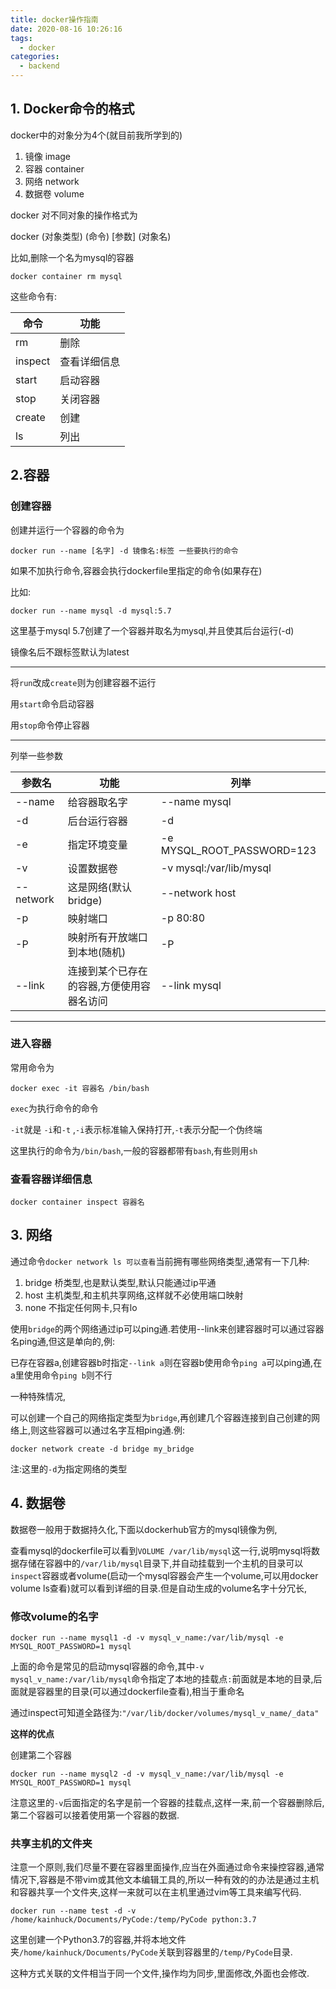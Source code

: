 ```yaml
---
title: docker操作指南
date: 2020-08-16 10:26:16
tags: 
  - docker
categories: 
  - backend
---
```


## 1. Docker命令的格式

docker中的对象分为4个(就目前我所学到的)

1. 镜像  image
2. 容器  container
3. 网络  network
4. 数据卷 volume

docker 对不同对象的操作格式为

docker (对象类型) (命令) [参数] (对象名)

比如,删除一个名为mysql的容器

`docker container rm mysql`

这些命令有:

| 命令    | 功能         |
| ------- | ------------ |
| rm      | 删除         |
| inspect | 查看详细信息 |
| start   | 启动容器     |
| stop    | 关闭容器     |
| create  | 创建         |
| ls      | 列出         |



## 2.容器

### 创建容器

创建并运行一个容器的命令为

`docker run --name [名字] -d 镜像名:标签 一些要执行的命令`

如果不加执行命令,容器会执行dockerfile里指定的命令(如果存在)

比如:

`docker run --name mysql -d mysql:5.7`

这里基于mysql 5.7创建了一个容器并取名为mysql,并且使其后台运行(-d)

镜像名后不跟标签默认为latest

--------------

将`run`改成`create`则为创建容器不运行

用`start`命令启动容器

用`stop`命令停止容器

-----

列举一些参数

| 参数名    | 功能                                      | 列举                       |
| --------- | ----------------------------------------- | -------------------------- |
| --name    | 给容器取名字                              | --name mysql               |
| -d        | 后台运行容器                              | -d                         |
| -e        | 指定环境变量                              | -e MYSQL_ROOT_PASSWORD=123 |
| -v        | 设置数据卷                                | -v mysql:/var/lib/mysql    |
| --network | 这是网络(默认bridge)                      | --network host             |
| -p        | 映射端口                                  | -p 80:80                   |
| -P        | 映射所有开放端口到本地(随机)              | -P                         |
| --link    | 连接到某个已存在的容器,方便使用容器名访问 | --link mysql               |

----

### 进入容器

常用命令为

`docker exec -it 容器名 /bin/bash`

`exec`为执行命令的命令

`-it`就是 `-i`和`-t` ,`-i`表示标准输入保持打开,`-t`表示分配一个伪终端

这里执行的命令为`/bin/bash`,一般的容器都带有`bash`,有些则用`sh`

### 查看容器详细信息

`docker container inspect 容器名`

## 3. 网络

通过命令`docker network ls 可以查看`当前拥有哪些网络类型,通常有一下几种:

1. bridge 桥类型,也是默认类型,默认只能通过ip平通
2. host 主机类型,和主机共享网络,这样就不必使用端口映射
3. none   不指定任何网卡,只有lo

使用`bridge`的两个网络通过ip可以ping通.若使用--link来创建容器时可以通过容器名ping通,但这是单向的,例:

已存在容器a,创建容器b时指定`--link a`则在容器b使用命令`ping a`可以ping通,在a里使用命令`ping b`则不行

一种特殊情况,

可以创建一个自己的网络指定类型为`bridge`,再创建几个容器连接到自己创建的网络上,则这些容器可以通过名字互相ping通.例:

`docker network create -d bridge my_bridge`

注:这里的`-d`为指定网络的类型



## 4. 数据卷

数据卷一般用于数据持久化,下面以dockerhub官方的mysql镜像为例,

查看mysql的dockerfile可以看到`VOLUME /var/lib/mysql`这一行,说明mysql将数据存储在容器中的`/var/lib/mysql`目录下,并自动挂载到一个主机的目录可以`inspect`容器或者volume(启动一个mysql容器会产生一个volume,可以用docker volume ls查看)就可以看到详细的目录.但是自动生成的volume名字十分冗长,

### 修改volume的名字

`docker run --name mysql1 -d -v mysql_v_name:/var/lib/mysql -e MYSQL_ROOT_PASSWORD=1 mysql`

上面的命令是常见的启动mysql容器的命令,其中`-v mysql_v_name:/var/lib/mysql`命令指定了本地的挂载点`:`前面就是本地的目录,后面就是容器里的目录(可以通过dockerfile查看),相当于重命名

通过inspect可知道全路径为:`"/var/lib/docker/volumes/mysql_v_name/_data"`

**这样的优点**

创建第二个容器

`docker run --name mysql2 -d -v mysql_v_name:/var/lib/mysql -e MYSQL_ROOT_PASSWORD=1 mysql`

注意这里的`-v`后面指定的名字是前一个容器的挂载点,这样一来,前一个容器删除后,第二个容器可以接着使用第一个容器的数据.

### 共享主机的文件夹

注意一个原则,我们尽量不要在容器里面操作,应当在外面通过命令来操控容器,通常情况下,容器是不带vim或其他文本编辑工具的,所以一种有效的的办法是通过主机和容器共享一个文件夹,这样一来就可以在主机里通过vim等工具来编写代码.

`docker run --name test -d -v /home/kainhuck/Documents/PyCode:/temp/PyCode python:3.7`

这里创建一个Python3.7的容器,并将本地文件夹`/home/kainhuck/Documents/PyCode`关联到容器里的`/temp/PyCode`目录.

这种方式关联的文件相当于同一个文件,操作均为同步,里面修改,外面也会修改.
